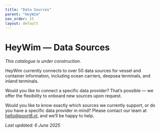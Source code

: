 ```yaml
---
title: "Data Sources"
parent: "HeyWim"
nav_order: 15
layout: default
---
```



# HeyWim — Data Sources

*This catalogue is under construction.*
 
HeyWim currently connects to over 50 data sources for vessel and container information, including ocean carriers, deepsea terminals, and inland terminals.
 
Would you like to connect a specific data provider? That’s possible — we offer the flexibility to onboard new sources upon request.

Would you like to know exactly which sources we currently support, or do you have a specific data provider in mind? Please contact our team at hello@poort8.nl, and we’ll be happy to help.

*Last updated: 6 June 2025*

